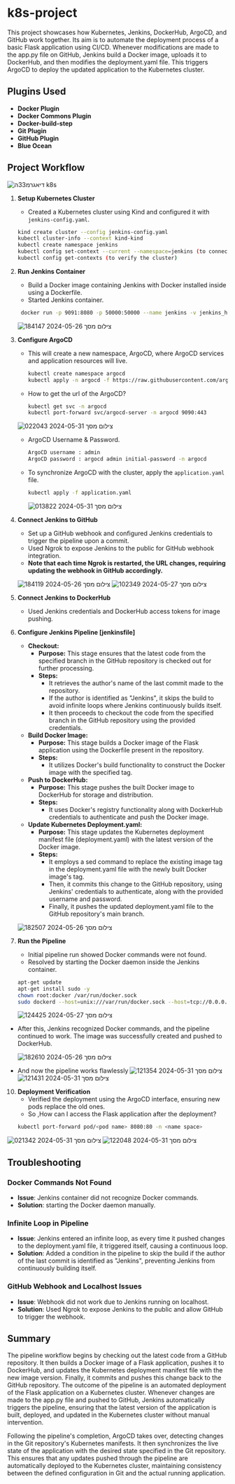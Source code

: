# k8s-project

This project showcases how Kubernetes, Jenkins, DockerHub, ArgoCD, and GitHub work together. Its aim is to automate the deployment process of a basic Flask application using CI/CD. Whenever modifications are made to the app.py file on GitHub, Jenkins build a Docker image, uploads it to DockerHub, and then modifies the deployment.yaml file. This triggers ArgoCD to deploy the updated application to the Kubernetes cluster.

## Plugins Used
- **Docker Plugin**
- **Docker Commons Plugin**
- **Docker-build-step**
- **Git Plugin**
- **GitHub Plugin**
- **Blue Ocean**

## Project Workflow
![_דיאגרמ33ה k8s_](https://github.com/yahav123456/k8s_project/assets/166650066/8792ed2b-d19f-4b52-8719-8b8594cdfe0d)


1. **Setup Kubernetes Cluster**
    - Created a Kubernetes cluster using Kind and configured it with `jenkins-config.yaml`.

    ```sh
    kind create cluster --config jenkins-config.yaml
    kubectl cluster-info --context kind-kind
    kubectl create namespace jenkins
    kubectl config set-context --current --namespace=jenkins (to connect the namespace to the cluster)
    kubectl config get-contexts (to verify the cluster)
    ```

2. **Run Jenkins Container**
    - Build a Docker image containing Jenkins with Docker installed inside using a Dockerfile.
    - Started Jenkins container.

    ```sh
     docker run -p 9091:8080 -p 50000:50000 --name jenkins -v jenkins_home:/var/jenkins_home myappjenkins
    ```

    ![צילום מסך 2024-05-26 184147](https://github.com/yahav123456/k8s_project/assets/166650066/9fef6449-f04d-4aa2-9abe-b3a5e102584b)


3. **Configure ArgoCD**
   - This will create a new namespace, ArgoCD, where ArgoCD services and application resources will live.
     ```sh
     kubectl create namespace argocd
     kubectl apply -n argocd -f https://raw.githubusercontent.com/argoproj/argo-cd/stable/manifests/install.yaml
     ```
   - How to get the url of the ArgoCD?
     ```sh
     kubectl get svc -n argocd
     kubectl port-forward svc/argocd-server -n argocd 9090:443
     ```
    ![צילום מסך 2024-05-31 022043](https://github.com/yahav123456/k8s_project/assets/166650066/3bbd540b-934b-474f-9cf9-f5f16052dc74)
   - ArgoCD Username & Password.
     ```sh
     ArgoCD username : admin
     ArgoCD password : argocd admin initial-password -n argocd
     ```
   - To synchronize ArgoCD with the cluster, apply the `application.yaml` file.
     ```sh
     kubectl apply -f application.yaml
     ```
     
     ![צילום מסך 2024-05-31 013822](https://github.com/yahav123456/k8s_project/assets/166650066/881b5162-1a7c-4b47-8540-81a5496964b1)

4. **Connect Jenkins to GitHub**
    - Set up a GitHub webhook and configured Jenkins credentials to trigger the pipeline upon a commit.
    - Used Ngrok to expose Jenkins to the public for GitHub webhook integration.
    - **Note that each time Ngrok is restarted, the URL changes, requiring updating the webhook in GitHub accordingly.**


   ![צילום מסך 2024-05-26 184119](https://github.com/yahav123456/k8s_project/assets/166650066/839869af-ca06-41fa-8ad5-4c4bd51abd5b)
  ![צילום מסך 2024-05-27 102349](https://github.com/yahav123456/k8s_project/assets/166650066/027dbddf-224e-4da4-a1a3-31e3575da0ca)


5. **Connect Jenkins to DockerHub**
    - Used Jenkins credentials and DockerHub access tokens for image pushing.
      

6. **Configure Jenkins Pipeline [jenkinsfile]**
    - **Checkout:**
        - **Purpose:** This stage ensures that the latest code from the specified branch in the GitHub repository is checked out for further processing.
        - **Steps:**
            - It retrieves the author's name of the last commit made to the repository.
            - If the author is identified as "Jenkins", it skips the build to avoid infinite loops where Jenkins continuously builds itself.
            - It then proceeds to checkout the code from the specified branch in the GitHub repository using the provided credentials.
    - **Build Docker Image:**
        - **Purpose:** This stage builds a Docker image of the Flask application using the Dockerfile present in the repository.
        - **Steps:**
            - It utilizes Docker's build functionality to construct the Docker image with the specified tag.
    - **Push to DockerHub:**
        - **Purpose:** This stage pushes the built Docker image to DockerHub for storage and distribution.
        - **Steps:**
            - It uses Docker's registry functionality along with DockerHub credentials to authenticate and push the Docker image.
    - **Update Kubernetes Deployment.yaml:**
        - **Purpose:** This stage updates the Kubernetes deployment manifest file (deployment.yaml) with the latest version of the Docker image.
        - **Steps:**
            - It employs a sed command to replace the existing image tag in the deployment.yaml file with the newly built Docker image's tag.
            - Then, it commits this change to the GitHub repository, using Jenkins' credentials to authenticate, along with the provided username and password.
            - Finally, it pushes the updated deployment.yaml file to the GitHub repository's main branch.

   ![צילום מסך 2024-05-26 182507](https://github.com/yahav123456/k8s_project/assets/166650066/26eb8e99-6c8d-4771-ae16-a1dc9f4bb783)
    

7. **Run the Pipeline**
    - Initial pipeline run showed Docker commands were not found.
    - Resolved by starting the Docker daemon inside the Jenkins container.

    ```sh
    apt-get update
    apt-get install sudo -y
    chown root:docker /var/run/docker.sock
    sudo dockerd --host=unix:///var/run/docker.sock --host=tcp://0.0.0.0:2375 &
    ```

   ![צילום מסך 2024-05-27 124425](https://github.com/yahav123456/k8s_project/assets/166650066/6ed3c963-67b3-4e5b-bd59-9319f7c2177e)

 - After this, Jenkins recognized Docker commands, and the pipeline continued to work. The image was successfully created and pushed to DockerHub.

   ![צילום מסך 2024-05-26 182610](https://github.com/yahav123456/k8s_project/assets/166650066/f445a69e-a41d-4b92-be02-b46ef6d30dc4)
   

 - And now the pipeline works flawlessly
 ![צילום מסך 2024-05-31 121354](https://github.com/yahav123456/k8s_project/assets/166650066/4c38928a-0d17-437e-94f3-49fa72d2b6da)
![צילום מסך 2024-05-31 121431](https://github.com/yahav123456/k8s_project/assets/166650066/4a1b0625-7654-4c89-888c-f00093fc88dd)

      
10. **Deployment Verification**
    - Verified the deployment using the ArgoCD interface, ensuring new pods replace the old ones.
    - So ,How can I access the Flask application after the deployment?
    ```sh
    kubectl port-forward pod/<pod name> 8080:80 -n <name space>
    ```
![צילום מסך 2024-05-31 021342](https://github.com/yahav123456/k8s_project/assets/166650066/3fce5f8c-64be-4195-a083-e71d3998eb7f)
 ![צילום מסך 2024-05-31 122048](https://github.com/yahav123456/k8s_project/assets/166650066/3bb94e5a-07d4-4b2f-8edf-5a4157c32b8c)

## Troubleshooting

### Docker Commands Not Found
- **Issue**: Jenkins container did not recognize Docker commands.
- **Solution**: starting the Docker daemon manually.

### Infinite Loop in Pipeline
- **Issue**: Jenkins entered an infinite loop, as every time it pushed changes to the deployment.yaml file, it triggered itself, causing a continuous loop.
- **Solution**: Added a condition in the pipeline to skip the build if the author of the last commit is identified as "Jenkins", preventing Jenkins from continuously building itself.

### GitHub Webhook and Localhost Issues
- **Issue**: Webhook did not work due to Jenkins running on localhost.
- **Solution**: Used Ngrok to expose Jenkins to the public and allow GitHub to trigger the webhook.

## Summary
The pipeline workflow begins by checking out the latest code from a GitHub repository. It then builds a Docker image of a Flask application, pushes it to DockerHub, and updates the Kubernetes deployment manifest file with the new image version. Finally, it commits and pushes this change back to the GitHub repository. The outcome of the pipeline is an automated deployment of the Flask application on a Kubernetes cluster. Whenever changes are made to the app.py file and pushed to GitHub, Jenkins automatically triggers the pipeline, ensuring that the latest version of the application is built, deployed, and updated in the Kubernetes cluster without manual intervention.

Following the pipeline's completion, ArgoCD takes over, detecting changes in the Git repository's Kubernetes manifests. It then synchronizes the live state of the application with the desired state specified in the Git repository. This ensures that any updates pushed through the pipeline are automatically deployed to the Kubernetes cluster, maintaining consistency between the defined configuration in Git and the actual running application.
